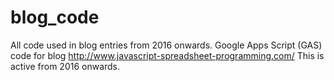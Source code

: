 # blog_code
All code used in blog entries from 2016 onwards.
Google Apps Script (GAS) code for blog http://www.javascript-spreadsheet-programming.com/
This is active from 2016 onwards.
